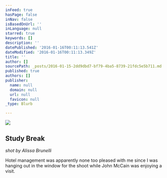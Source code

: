 ```yaml
---
inFeed: true
hasPage: false
inNav: false
isBasedOnUrl: ''
inLanguage: null
starred: true
keywords: []
description: ''
datePublished: '2016-01-16T00:11:13.541Z'
dateModified: '2016-01-16T00:11:13.349Z'
title: ''
author: []
sourcePath: _posts/2016-01-15-2dd9dbd7-bf79-4ba5-8739-21fdc5e5b711.md
published: true
authors: []
publisher:
  name: null
  domain: null
  url: null
  favicon: null
_type: Blurb

---
```

![](https://s3-us-west-2.amazonaws.com/the-grid-img/p/93018385a7c1e892e664eb7d96ebe900cab79a66.jpg)

## Study Break

_shot by Alissa Brunelli_

Hotel management was apparently none too pleased with me since I was hanging out in the window for the shoot while John McCain was enjoying a visit.